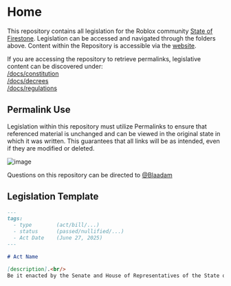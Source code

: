 # Home

This repository contains all legislation for the Roblox community [State of Firestone](https://www.roblox.com/communities/2803360/State-of-Firestone). Legislation can be accessed and navigated through the folders above.
Content within the Repository is accessible via the [website](https://blaadam.github.io/Firestone-Legislation/).

If you are accessing the repository to retrieve permalinks, legislative content can be discovered under:  
[/docs/constitution](https://github.com/tkufi/Firestone-Legislation/tree/main/docs/constitution)  
[/docs/decrees](https://github.com/tkufi/Firestone-Legislation/tree/main/docs/decrees)  
[/docs/regulations](https://github.com/tkufi/Firestone-Legislation/tree/main/docs/regulations)

## Permalink Use

Legislation within this repository must utilize Permalinks to ensure that referenced material is unchanged and can be viewed in the original state in which it was written. This guarantees that all links will be as intended, even if they are modified or deleted.

![image](https://github.com/TurkuRBLX/TurkuLegislation/assets/170458724/101626e7-fbb3-40e3-a63a-1192ade8ad0a)

Questions on this repository can be directed to [@Blaadam](https://github.com/blaadam)

## Legislation Template

```md
---
tags:
  - type        (act/bill/...)
  - status      (passed/nullified/...)
  - Act Date    (June 27, 2025)
---

# Act Name

[description].<br/>
Be it enacted by the Senate and House of Representatives of the State of Firestone in Congress assembled,

```